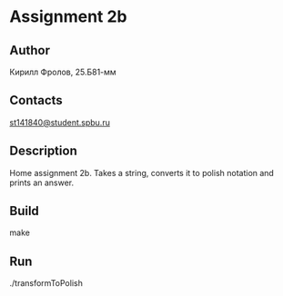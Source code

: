 # Assignment 2b
## Author
Кирилл Фролов, 25.Б81-мм
## Contacts
st141840@student.spbu.ru
## Description
Home assignment 2b. Takes a string, converts it to polish notation and prints an answer.
## Build
make
## Run
./transformToPolish
